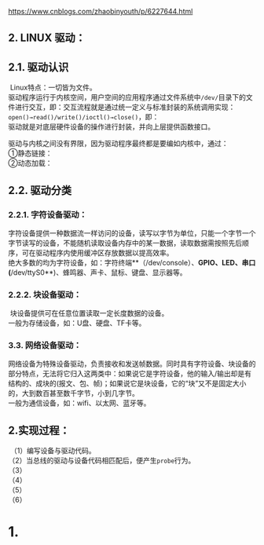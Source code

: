 https://www.cnblogs.com/zhaobinyouth/p/6227644.html







## 2. LINUX 驱动：

## 2.1. 驱动认识

​		Linux特点：一切皆为文件。  
​		驱动程序运行于内核空间，用户空间的应用程序通过文件系统中`/dev/`目录下的文件进行交互，即：交互流程就是通过统一定义与标准封装的系统调用实现：`open()→read()/write()/ioctl()→close()`，即：  
​		驱动就是对底层硬件设备的操作进行封装，并向上层提供函数接口。

​		驱动与内核之间没有界限，因为驱动程序最终都是要编如内核中，通过：  
​				①静态链接：  
​				②动态加载：

## 2.2. 驱动分类

### 2.2.1. 字符设备驱动：

​		字符设备提供一种数据流一样访问的设备，读写以字节为单位，只能一个字节一个字节读写的设备，不能随机读取设备内存中的某一数据，读取数据需按照先后顺序，可在驱动程序内使用缓冲区存放数据以提高效率。  
​		绝大多数的均为字符设备，如：字符终端**（/dev/console）、**GPIO、LED、串口(**/dev/ttyS0**)、蜂鸣器、声卡、鼠标、键盘、显示器等。

### 2.2.2. 块设备驱动：

​		块设备提供可在任意位置读取一定长度数据的设备。  
​		一般为存储设备，如：U盘、硬盘、TF卡等。

### 3.3. 网络设备驱动：

​		网络设备为特殊设备驱动，负责接收和发送帧数据。同时具有字符设备、块设备的部分特点，无法将它归入这两类中：如果说它是字符设备，他的输入/输出却是有结构的、成块的(报文、包、帧)；如果说它是块设备，它的“块”又不是固定大小的，大到数百甚至数千字节，小到几字节。  
​		一般为通信设备，如：wifi、以太网、蓝牙等。



## 2.实现过程：

​		（1）编写设备与驱动代码。  
​		（2）当总线的驱动与设备代码相匹配后，便产生`probe`行为。  
​		（3）  
​		（4）  
​		（5）  
​		（6）









# 1.

